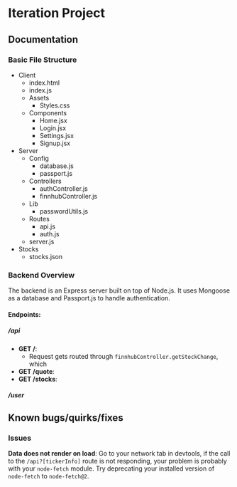 # Iteration Project

## Documentation

### Basic File Structure

- Client
  - index.html
  - index.js
  - Assets
    - Styles.css
  - Components
    - Home.jsx
    - Login.jsx
    - Settings.jsx
    - Signup.jsx
- Server
  - Config
    - database.js
    - passport.js
  - Controllers
    - authController.js
    - finnhubController.js
  - Lib
    - passwordUtils.js
  - Routes
    - api.js
    - auth.js
  - server.js
- Stocks
  - stocks.json

### Backend Overview

The backend is an Express server built on top of Node.js. It uses Mongoose as a database and Passport.js to handle authentication.

#### Endpoints:

##### /api
  - **GET /**: 
    - Request gets routed through `finnhubController.getStockChange`, which  
  - **GET /quote**:  
  - **GET /stocks**:  



##### /user





## Known bugs/quirks/fixes

### Issues

**Data does not render on load**: Go to your network tab in devtools, if the call to the `/api?[tickerInfo]` route is not responding, your problem is probably with your `node-fetch` module. Try deprecating your installed version of `node-fetch` to `node-fetch@2`.